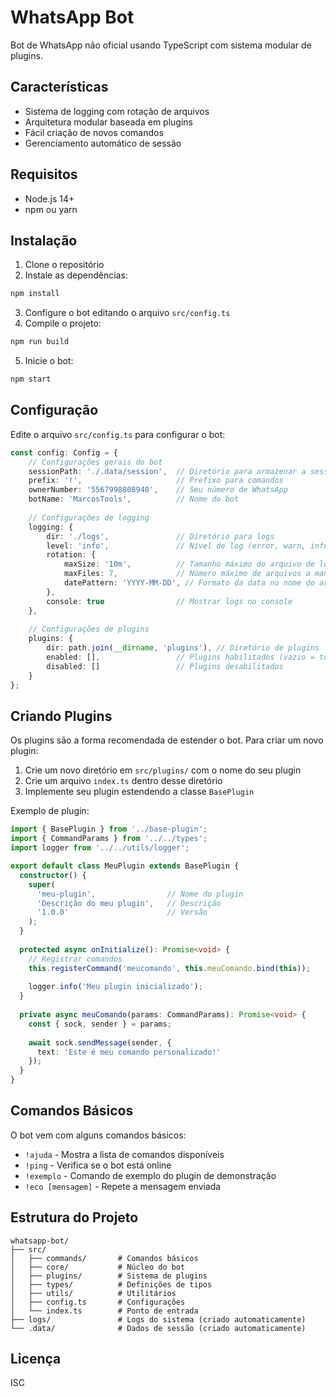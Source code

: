 # WhatsApp Bot

Bot de WhatsApp não oficial usando TypeScript com sistema modular de plugins.

## Características

- Sistema de logging com rotação de arquivos
- Arquitetura modular baseada em plugins
- Fácil criação de novos comandos
- Gerenciamento automático de sessão

## Requisitos

- Node.js 14+
- npm ou yarn

## Instalação

1. Clone o repositório
2. Instale as dependências:

```bash
npm install
```

3. Configure o bot editando o arquivo `src/config.ts`
4. Compile o projeto:

```bash
npm run build
```

5. Inicie o bot:

```bash
npm start
```

## Configuração

Edite o arquivo `src/config.ts` para configurar o bot:

```typescript
const config: Config = {
    // Configurações gerais do bot
    sessionPath: './.data/session',  // Diretório para armazenar a sessão
    prefix: '!',                     // Prefixo para comandos
    ownerNumber: '5567998808948',    // Seu número de WhatsApp
    botName: 'MarcosTools',          // Nome do bot
    
    // Configurações de logging
    logging: {
        dir: './logs',               // Diretório para logs
        level: 'info',               // Nível de log (error, warn, info, debug, trace)
        rotation: {
            maxSize: '10m',          // Tamanho máximo do arquivo de log
            maxFiles: 7,             // Número máximo de arquivos a manter
            datePattern: 'YYYY-MM-DD', // Formato da data no nome do arquivo
        },
        console: true                // Mostrar logs no console
    },
    
    // Configurações de plugins
    plugins: {
        dir: path.join(__dirname, 'plugins'), // Diretório de plugins
        enabled: [],                 // Plugins habilitados (vazio = todos)
        disabled: []                 // Plugins desabilitados
    }
};
```

## Criando Plugins

Os plugins são a forma recomendada de estender o bot. Para criar um novo plugin:

1. Crie um novo diretório em `src/plugins/` com o nome do seu plugin
2. Crie um arquivo `index.ts` dentro desse diretório
3. Implemente seu plugin estendendo a classe `BasePlugin`

Exemplo de plugin:

```typescript
import { BasePlugin } from '../base-plugin';
import { CommandParams } from '../../types';
import logger from '../../utils/logger';

export default class MeuPlugin extends BasePlugin {
  constructor() {
    super(
      'meu-plugin',                // Nome do plugin
      'Descrição do meu plugin',   // Descrição
      '1.0.0'                      // Versão
    );
  }
  
  protected async onInitialize(): Promise<void> {
    // Registrar comandos
    this.registerCommand('meucomando', this.meuComando.bind(this));
    
    logger.info('Meu plugin inicializado');
  }
  
  private async meuComando(params: CommandParams): Promise<void> {
    const { sock, sender } = params;
    
    await sock.sendMessage(sender, {
      text: 'Este é meu comando personalizado!'
    });
  }
}
```

## Comandos Básicos

O bot vem com alguns comandos básicos:

- `!ajuda` - Mostra a lista de comandos disponíveis
- `!ping` - Verifica se o bot está online
- `!exemplo` - Comando de exemplo do plugin de demonstração
- `!eco [mensagem]` - Repete a mensagem enviada

## Estrutura do Projeto

```
whatsapp-bot/
├── src/
│   ├── commands/       # Comandos básicos
│   ├── core/           # Núcleo do bot
│   ├── plugins/        # Sistema de plugins
│   ├── types/          # Definições de tipos
│   ├── utils/          # Utilitários
│   ├── config.ts       # Configurações
│   └── index.ts        # Ponto de entrada
├── logs/               # Logs do sistema (criado automaticamente)
└── .data/              # Dados de sessão (criado automaticamente)
```

## Licença

ISC
